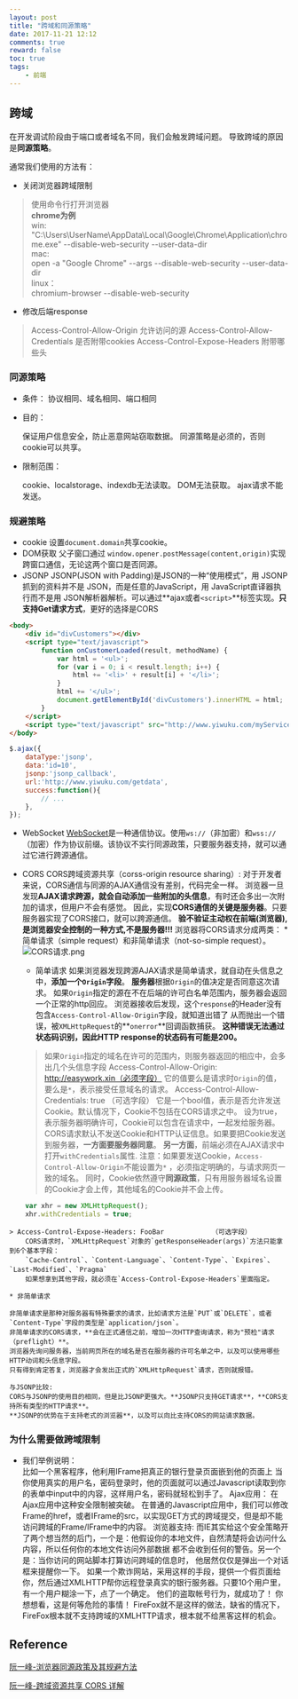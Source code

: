 ```yaml
---
layout: post
title: "跨域和同源策略"
date: 2017-11-21 12:12
comments: true
reward: false
toc: true
tags: 
	- 前端
---
```


## 跨域

在开发调试阶段由于端口或者域名不同，我们会触发跨域问题。
导致跨域的原因是**同源策略**。  

<!--more-->
通常我们使用的方法有：
- 关闭浏览器跨域限制
> 使用命令行打开浏览器  
**chrome为例**  
win:   
    "C:\Users\UserName\AppData\Local\Google\Chrome\Application\chrome.exe" --disable-web-security --user-data-dir  
mac:  
    open -a "Google Chrome" --args --disable-web-security  --user-data-dir  
linux：  
    chromium-browser --disable-web-security  
    
- 修改后端response
> Access-Control-Allow-Origin       允许访问的源
> Access-Control-Allow-Credentials  是否附带cookies
> Access-Control-Expose-Headers     附带哪些头

### 同源策略

- 条件：
    协议相同、域名相同、端口相同

- 目的：

    保证用户信息安全，防止恶意网站窃取数据。
    同源策略是必须的，否则cookie可以共享。

- 限制范围：

    cookie、localstorage、indexdb无法读取。
    DOM无法获取。
    ajax请求不能发送。

### 规避策略

* cookie
    设置`document.domain`共享cookie。
* DOM获取
    父子窗口通过 `window.opener.postMessage(content,origin)`实现跨窗口通信，无论这两个窗口是否同源。
* JSONP
    JSONP(JSON with Padding)是JSON的一种“使用模式”，用 JSONP抓到的资料并不是 JSON，而是任意的JavaScript，用 JavaScript直译器执行而不是用 JSON解析器解析。可以通过**ajax或者`<script>`**标签实现。**只支持Get请求方式**，更好的选择是CORS
```html
<body>
    <div id="divCustomers"></div>
    <script type="text/javascript">
        function onCustomerLoaded(result, methodName) {
            var html = '<ul>';
            for (var i = 0; i < result.length; i++) {
                html += '<li>' + result[i] + '</li>';
            }
            html += '</ul>';
            document.getElementById('divCustomers').innerHTML = html;
        }
    </script>
    <script type="text/javascript" src="http://www.yiwuku.com/myService.aspx?jsonp=onCustomerLoaded"></script>
</body>
```
```javascript
$.ajax({
    dataType:'jsonp',
    data:'id=10',
    jsonp:'jsonp_callback',
    url:'http://www.yiwuku.com/getdata',
    success:function(){
        // ...
    },
});
```
* WebSocket
    [WebSocket](https://developer.mozilla.org/zh-CN/docs/Web/API/WebSocket)是一种通信协议。使用`ws://`（非加密）和`wss://`（加密）作为协议前缀。该协议不实行同源政策，只要服务器支持，就可以通过它进行跨源通信。

* CORS
    CORS跨域资源共享（corss-origin resource sharing）:
    对于开发者来说，CORS通信与同源的AJAX通信没有差别，代码完全一样。
    浏览器一旦发现**AJAX请求跨源，就会自动添加一些附加的头信息**，有时还会多出一次附加的请求，但用户不会有感觉。
    因此，实现**CORS通信的关键是服务器**。只要服务器实现了CORS接口，就可以跨源通信。
    **验不验证主动权在前端(浏览器),是浏览器安全控制的一种方式,不是服务器!!!**
    浏览器将CORS请求分成两类：
        * 简单请求（simple request）和非简单请求（not-so-simple request）。
![CORS请求.png](http://upload-images.jianshu.io/upload_images/7166236-acd3c54d85bf38e5.png?imageMogr2/auto-orient/strip%7CimageView2/2/w/1240)    
    * 简单请求
    如果浏览器发现跨源AJAX请求是简单请求，就自动在头信息之中，**添加一个`Origin`字段**。
    **服务器**根据`Origin`的值决定是否同意这次请求。
    如果`Origin`指定的源在不在后端的许可白名单范围内，服务器会返回一个正常的http回应。
    浏览器接收后发现，这个`response`的Header没有包含`Access-Control-Allow-Origin`字段，就知道出错了
    从而抛出一个错误，被`XMLHttpRequest`的**`onerror`**回调函数捕获。
    **这种错误无法通过状态码识别，因此HTTP response的状态码有可能是200。**
    > 如果`Origin`指定的域名在许可的范围内，则服务器返回的相应中，会多出几个头信息字段
    > Access-Control-Allow-Origin: http://easywork.xin（必须字段）
        它的值要么是请求时`Origin`的值，要么是`*`，表示接受任意域名的请求。
    > Access-Control-Allow-Credentials: true          （可选字段）
        它是一个bool值，表示是否允许发送Cookie。默认情况下，Cookie不包括在CORS请求之中。
        设为true，表示服务器明确许可，Cookie可以包含在请求中，一起发给服务器。
        CORS请求默认不发送Cookie和HTTP认证信息。如果要把Cookie发送到服务器，**一方面要服务器同意**。
        **另一方面**，前端必须在AJAX请求中打开`withCredentials`属性.
        注意：如果要发送Cookie，`Access-Control-Allow-Origin`不能设置为`*` ，必须指定明确的，与请求网页一致的域名。
        同时，Cookie依然遵守**同源政策**，只有用服务器域名设置的Cookie才会上传，其他域名的Cookie并不会上传。
```javascript
    var xhr = new XMLHttpRequest();
    xhr.withCredentials = true;
```
    > Access-Control-Expose-Headers: FooBar            （可选字段）
        CORS请求时，`XMLHttpRequest`对象的`getResponseHeader(args)`方法只能拿到6个基本字段：
        `Cache-Control`、`Content-Language`、`Content-Type`、`Expires`、`Last-Modified`、`Pragma`
        如果想拿到其他字段，就必须在`Access-Control-Expose-Headers`里面指定。

    * 非简单请求

    非简单请求是那种对服务器有特殊要求的请求，比如请求方法是`PUT`或`DELETE`，或者`Content-Type`字段的类型是`application/json`。
    非简单请求的CORS请求，**会在正式通信之前，增加一次HTTP查询请求，称为"预检"请求（preflight）**。
    浏览器先询问服务器，当前网页所在的域名是否在服务器的许可名单之中，以及可以使用哪些HTTP动词和头信息字段。
    只有得到肯定答复，浏览器才会发出正式的`XMLHttpRequest`请求，否则就报错。
    
    与JSONP比较:
    CORS与JSONP的使用目的相同，但是比JSONP更强大。**JSONP只支持GET请求**，**CORS支持所有类型的HTTP请求**。
    **JSONP的优势在于支持老式的浏览器**，以及可以向比支持CORS的网站请求数据。

### 为什么需要做跨域限制

- 我们举例说明：  
比如一个黑客程序，他利用IFrame把真正的银行登录页面嵌到他的页面上
当你使用真实的用户名，密码登录时，他的页面就可以通过Javascript读取到你的表单中input中的内容，这样用户名，密码就轻松到手了。
Ajax应用：
    在Ajax应用中这种安全限制被突破。
    在普通的Javascript应用中，我们可以修改Frame的href，或者IFrame的src，以实现GET方式的跨域提交，但是却不能访问跨域的Frame/IFrame中的内容。
浏览器支持:
    而IE其实给这个安全策略开了两个想当然的后门，一个是：他假设你的本地文件，自然清楚将会访问什么内容，所以任何你的本地文件访问外部数据
    都不会收到任何的警告。另一个是：当你访问的网站脚本打算访问跨域的信息时， 他居然仅仅是弹出一个对话框来提醒你一下。
    如果一个欺诈网站，采用这样的手段，提供一个假页面给你，然后通过XMLHTTP帮你远程登录真实的银行服务器。只要10个用户里，有一个用户糊涂一下，点了一个确定。
    他们的盗取帐号行为，就成功了！ 你想想看，这是何等危险的事情！ 
    FireFox就不是这样的做法，缺省的情况下，FireFox根本就不支持跨域的XMLHTTP请求，根本就不给黑客这样的机会。

## Reference

[阮一峰-浏览器同源政策及其规避方法](http://www.ruanyifeng.com/blog/2016/04/same-origin-policy.html)

[阮一峰-跨域资源共享 CORS 详解](http://www.ruanyifeng.com/blog/2016/04/cors.html)